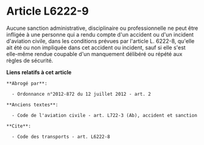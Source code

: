 # Article L6222-9

Aucune sanction administrative, disciplinaire ou professionnelle ne peut être infligée à une personne qui a rendu compte d'un
accident ou d'un incident d'aviation civile, dans les conditions prévues par l'article L. 6222-8, qu'elle ait été ou non
impliquée dans cet accident ou incident, sauf si elle s'est elle-même rendue coupable d'un manquement délibéré ou répété aux
règles de sécurité.

**Liens relatifs à cet article**

	**Abrogé par**:

	  - Ordonnance n°2012-872 du 12 juillet 2012 - art. 2

	**Anciens textes**:

	  - Code de l'aviation civile - art. L722-3 (Ab), accident et sanction

	**Cite**:

	  - Code des transports - art. L6222-8
